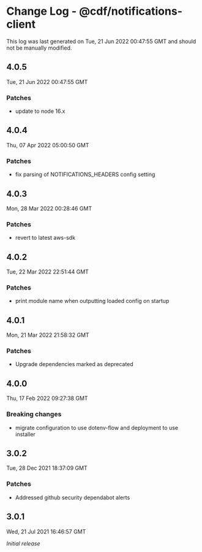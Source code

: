 # Change Log - @cdf/notifications-client

This log was last generated on Tue, 21 Jun 2022 00:47:55 GMT and should not be manually modified.

## 4.0.5

Tue, 21 Jun 2022 00:47:55 GMT

### Patches

- update to node 16.x

## 4.0.4

Thu, 07 Apr 2022 05:00:50 GMT

### Patches

- fix parsing of NOTIFICATIONS_HEADERS config setting

## 4.0.3

Mon, 28 Mar 2022 00:28:46 GMT

### Patches

- revert to latest aws-sdk

## 4.0.2

Tue, 22 Mar 2022 22:51:44 GMT

### Patches

- print module name when outputting loaded config on startup

## 4.0.1

Mon, 21 Mar 2022 21:58:32 GMT

### Patches

- Upgrade dependencies marked as deprecated

## 4.0.0

Thu, 17 Feb 2022 09:27:38 GMT

### Breaking changes

- migrate configuration to use dotenv-flow and deployment to use installer

## 3.0.2

Tue, 28 Dec 2021 18:37:09 GMT

### Patches

- Addressed github security dependabot alerts

## 3.0.1

Wed, 21 Jul 2021 16:46:57 GMT

_Initial release_
